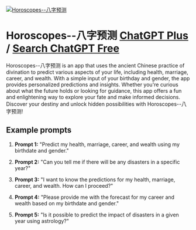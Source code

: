 
[![Horoscopes--八字预测](https://files.oaiusercontent.com/file-BOqUO2K4hRMOQFkqpyolz67j?se=2123-10-19T05%3A10%3A02Z&sp=r&sv=2021-08-06&sr=b&rscc=max-age%3D31536000%2C%20immutable&rscd=attachment%3B%20filename%3Dffa687ad-3e5b-44ea-8504-a76087eb0853.png&sig=5A35%2BQzyg0gkJXiaknpJpPbt%2BDDwneQtAsMBC2rUAQo%3D)](https://chat.openai.com/g/g-L4JQ3ekXy-horoscopes-ba-zi-yu-ce)

# Horoscopes--八字预测 [ChatGPT Plus](https://chat.openai.com/g/g-L4JQ3ekXy-horoscopes-ba-zi-yu-ce) / [Search ChatGPT Free](https://gptcall.net/index.html#/?search=Horoscopes--%E5%85%AB%E5%AD%97%E9%A2%84%E6%B5%8B)

Horoscopes--八字预测 is an app that uses the ancient Chinese practice of divination to predict various aspects of your life, including health, marriage, career, and wealth. With a simple input of your birthday and gender, the app provides personalized predictions and insights. Whether you're curious about what the future holds or looking for guidance, this app offers a fun and enlightening way to explore your fate and make informed decisions. Discover your destiny and unlock hidden possibilities with Horoscopes--八字预测!

## Example prompts

1. **Prompt 1:** "Predict my health, marriage, career, and wealth using my birthdate and gender."

2. **Prompt 2:** "Can you tell me if there will be any disasters in a specific year?"

3. **Prompt 3:** "I want to know the predictions for my health, marriage, career, and wealth. How can I proceed?"

4. **Prompt 4:** "Please provide me with the forecast for my career and wealth based on my birthdate and gender."

5. **Prompt 5:** "Is it possible to predict the impact of disasters in a given year using astrology?"


